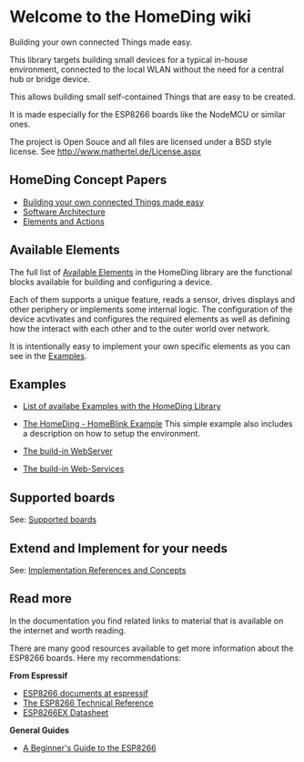 # Welcome to the HomeDing wiki

Building your own connected Things made easy.

This library targets building small devices for a typical in-house environment, connected to the local WLAN without the need for a central hub or bridge device.

This allows building small self-contained Things that are easy to be created.

It is made especially for the ESP8266 boards like the NodeMCU or similar ones.

The project is Open Souce and all files are licensed under a BSD style license. See http://www.mathertel.de/License.aspx

## HomeDing Concept Papers

- [Building your own connected Things made easy](/concepts/paper01)
- [Software Architecture](/concepts/paper02)
- [Elements and Actions](/concepts/paper03)

## Available Elements

The full list of [Available Elements](availableelements) in the HomeDing library are the functional blocks available for building and configuring a device.

Each of them supports a unique feature, reads a sensor, drives displays and other periphery or implements some internal logic. The configuration of the device acvtivates and configures the required elements as well as defining how the interact with each other and to the outer world over network.

It is intentionally easy to implement your own specific elements as you can see in the [Examples](examples).


## Examples

- [List of availabe Examples with the HomeDing Library](examples)

- [The HomeDing - HomeBlink Example](/examples/blink)
  This simple example also includes a description on how to setup the environment.

- [The build-in WebServer](webserver)
- [The build-in Web-Services](webservices)


## Supported boards

See: [Supported boards](boards)

## Extend and Implement for your needs

See: [Implementation References and Concepts](implementation)


## Read more

In the documentation you find related links to material that is available on the internet and worth reading.

There are many good resources available to get more information about the ESP8266 boards. Here my recommendations:

**From Espressif**
* [ESP8266 documents at espressif](https://www.espressif.com/en/support/download/documents?keys=ESP8266)
* [The ESP8266 Technical Reference](https://www.espressif.com/sites/default/files/documentation/esp8266-technical_reference_en.pdf)
* [ESP8266EX Datasheet](https://www.espressif.com/sites/default/files/documentation/0a-esp8266ex_datasheet_en.pdf)

**General Guides**
* [A Beginner's Guide to the ESP8266](https://tttapa.github.io/ESP8266/Chap01%20-%20ESP8266.html)

